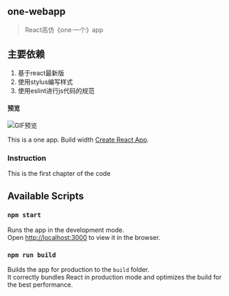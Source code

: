 ## one-webapp

>React高仿《one·一个》app
## 主要依赖 ##

 1. 基于react最新版
 2. 使用stylus编写样式
 3. 使用eslint进行js代码的规范

#### 预览
![GIF预览](http://p0mejgdza.bkt.clouddn.com//git/15206695875aa393932dec1.gif)

This is a one app. Build width [Create React App](https://github.com/facebookincubator/create-react-app).

### Instruction
This is the first chapter of the code

## Available Scripts

### `npm start`

Runs the app in the development mode.<br>
Open [http://localhost:3000](http://localhost:3000) to view it in the browser.

### `npm run build`

Builds the app for production to the `build` folder.<br>
It correctly bundles React in production mode and optimizes the build for the best performance.
